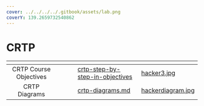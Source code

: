 ```yaml
---
cover: ../../../../.gitbook/assets/lab.png
coverY: 139.2659732540862
---
```


# CRTP

<table data-view="cards"><thead><tr><th align="center"></th><th></th><th></th><th data-type="users" data-multiple></th><th data-hidden data-card-target data-type="content-ref"></th><th data-hidden data-card-cover data-type="files"></th></tr></thead><tbody><tr><td align="center">CRTP Course Objectives</td><td></td><td></td><td></td><td><a href="crtp-step-by-step-in-objectives/">crtp-step-by-step-in-objectives</a></td><td><a href="../../../../.gitbook/assets/hacker3.jpg">hacker3.jpg</a></td></tr><tr><td align="center">CRTP Diagrams</td><td></td><td></td><td></td><td><a href="crtp-diagrams.md">crtp-diagrams.md</a></td><td><a href="../../../../.gitbook/assets/hackerdiagram.jpg">hackerdiagram.jpg</a></td></tr></tbody></table>
